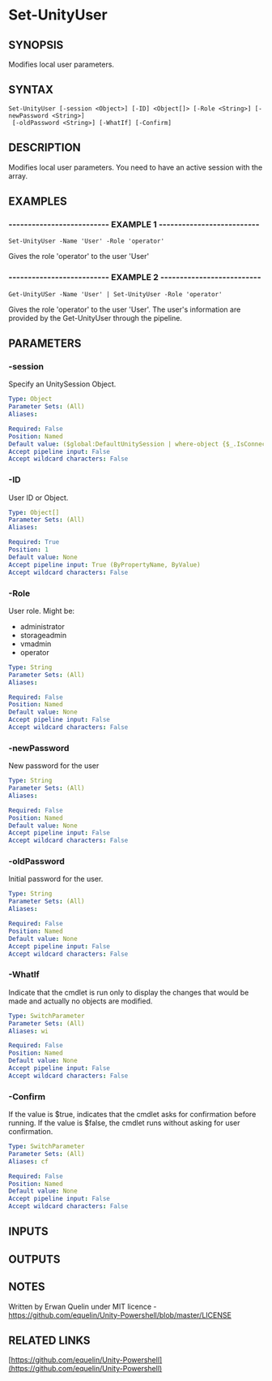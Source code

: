 # Set-UnityUser

## SYNOPSIS
Modifies local user parameters.

## SYNTAX

```
Set-UnityUser [-session <Object>] [-ID] <Object[]> [-Role <String>] [-newPassword <String>]
 [-oldPassword <String>] [-WhatIf] [-Confirm]
```

## DESCRIPTION
Modifies local user parameters.
You need to have an active session with the array.

## EXAMPLES

### -------------------------- EXAMPLE 1 --------------------------
```
Set-UnityUser -Name 'User' -Role 'operator'
```

Gives the role 'operator' to the user 'User'

### -------------------------- EXAMPLE 2 --------------------------
```
Get-UnityUSer -Name 'User' | Set-UnityUser -Role 'operator'
```

Gives the role 'operator' to the user 'User'.
The user's information are provided by the Get-UnityUser through the pipeline.

## PARAMETERS

### -session
Specify an UnitySession Object.

```yaml
Type: Object
Parameter Sets: (All)
Aliases: 

Required: False
Position: Named
Default value: ($global:DefaultUnitySession | where-object {$_.IsConnected -eq $true})
Accept pipeline input: False
Accept wildcard characters: False
```

### -ID
User ID or Object.

```yaml
Type: Object[]
Parameter Sets: (All)
Aliases: 

Required: True
Position: 1
Default value: None
Accept pipeline input: True (ByPropertyName, ByValue)
Accept wildcard characters: False
```

### -Role
User role.
Might be:
- administrator
- storageadmin
- vmadmin
- operator

```yaml
Type: String
Parameter Sets: (All)
Aliases: 

Required: False
Position: Named
Default value: None
Accept pipeline input: False
Accept wildcard characters: False
```

### -newPassword
New password for the user

```yaml
Type: String
Parameter Sets: (All)
Aliases: 

Required: False
Position: Named
Default value: None
Accept pipeline input: False
Accept wildcard characters: False
```

### -oldPassword
Initial password for the user.

```yaml
Type: String
Parameter Sets: (All)
Aliases: 

Required: False
Position: Named
Default value: None
Accept pipeline input: False
Accept wildcard characters: False
```

### -WhatIf
Indicate that the cmdlet is run only to display the changes that would be made and actually no objects are modified.

```yaml
Type: SwitchParameter
Parameter Sets: (All)
Aliases: wi

Required: False
Position: Named
Default value: None
Accept pipeline input: False
Accept wildcard characters: False
```

### -Confirm
If the value is $true, indicates that the cmdlet asks for confirmation before running. 
If the value is $false, the cmdlet runs without asking for user confirmation.

```yaml
Type: SwitchParameter
Parameter Sets: (All)
Aliases: cf

Required: False
Position: Named
Default value: None
Accept pipeline input: False
Accept wildcard characters: False
```

## INPUTS

## OUTPUTS

## NOTES
Written by Erwan Quelin under MIT licence - https://github.com/equelin/Unity-Powershell/blob/master/LICENSE

## RELATED LINKS

[https://github.com/equelin/Unity-Powershell](https://github.com/equelin/Unity-Powershell)

